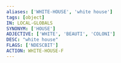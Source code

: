 ```yaml
---
aliases: ['WHITE-HOUSE', 'white house']
tags: [object]
IN: LOCAL-GLOBALS
SYNONYM: ['HOUSE']
ADJECTIVE: ['WHITE', 'BEAUTI', 'COLONI']
DESC: "white house"
FLAGS: ['NDESCBIT']
ACTION: WHITE-HOUSE-F
---
```

